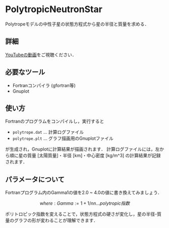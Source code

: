 # PolytropicNeutronStar
 Polytropeモデルの中性子星の状態方程式から星の半径と質量を求める．

## 詳細
[YouTubeの動画](https://youtu.be/aq2uTYEiGvg)をご視聴ください．

## 必要なツール
- Fortranコンパイラ (gfortran等)
- Gnuplot 

## 使い方
Fortranのプログラムをコンパイルし，実行すると
- ```polytrope.dat``` ... 計算ログファイル
- ```polytrope.plt``` ... グラフ描画用のGnuplotファイル

が生成され，Gnuplotに計算結果が描画されます．
計算ログファイルには，左から順に星の質量 [太陽質量]・半径 [km]・中心密度 [kg/m^3] の計算結果が記録されます．

 ## パラメータについて
 Fortranプログラム内のGamma1の値を2.0 ~ 4.0の値に書き換えてみましょう．
 ```math
 where:
   Gamma := 1 + 1/n
   n ... polytropic指数
 ```
 ポリトロピック指数を変えることで，状態方程式の硬さが変化し，星の半径-質量のグラフの形が変わることが理解できます．
